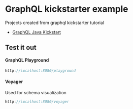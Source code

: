 # GraphQL kickstarter example
Projects created from graphql kickstarter tutorial

* [GraphQL Java Kickstart](https://www.graphql-java-kickstart.com/tutorials/courses/)

## Test it out
#### GraphQL Playground
```js 
http://localhost:8080/playground
```

#### Voyager
Used for schema visualization
```js 
http://localhost:8080/voyager
```